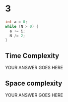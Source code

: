 # 3

```cpp
int a = 0;
while (N > 0) {
  a += i;
  N /= 2;
}
```


## Time Complexity

YOUR ANSWER GOES HERE

## Space complexity

YOUR ANSWER GOES HERE
